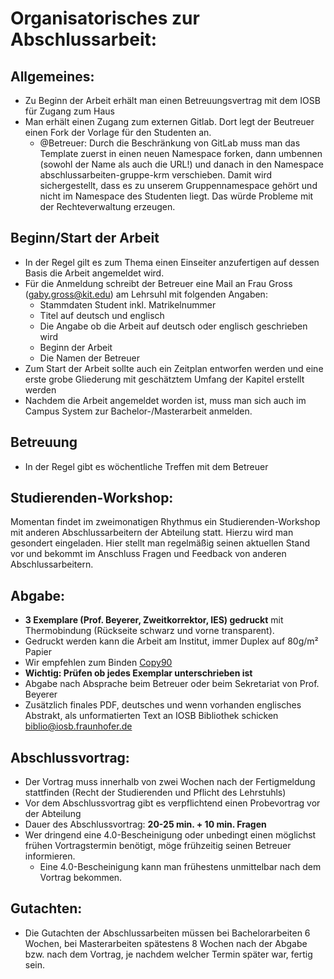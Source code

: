 # Organisatorisches zur Abschlussarbeit:

## Allgemeines:
* Zu Beginn der Arbeit erhält man einen Betreuungsvertrag mit dem IOSB für Zugang zum Haus
* Man erhält einen Zugang zum externen Gitlab. Dort legt der Beutreuer einen Fork der Vorlage für den Studenten an.
  * @Betreuer: Durch die Beschränkung von GitLab muss man das Template zuerst in einen neuen Namespace forken, dann umbennen (sowohl der Name als auch die URL!) und danach in den Namespace abschlussarbeiten-gruppe-krm verschieben. Damit wird sichergestellt, dass es zu unserem Gruppennamespace gehört und nicht im Namespace des Studenten liegt. Das würde Probleme mit der Rechteverwaltung erzeugen.


## Beginn/Start der Arbeit
* In der Regel gilt es zum Thema einen Einseiter anzufertigen auf dessen Basis die Arbeit angemeldet wird.
* Für die Anmeldung schreibt der Betreuer eine Mail an Frau Gross (gaby.gross@kit.edu) am Lehrsuhl mit folgenden Angaben:
  * Stammdaten Student inkl. Matrikelnummer
  * Titel auf deutsch und englisch
  * Die Angabe ob die Arbeit auf deutsch oder englisch geschrieben wird
  * Beginn der Arbeit
  * Die Namen der Betreuer
* Zum Start der Arbeit sollte auch ein Zeitplan entworfen werden und eine erste grobe Gliederung mit geschätztem Umfang der Kapitel erstellt werden
* Nachdem die Arbeit angemeldet worden ist, muss man sich auch im Campus System zur Bachelor-/Masterarbeit anmelden.

## Betreuung
* In der Regel gibt es wöchentliche Treffen mit dem Betreuer

## Studierenden-Workshop:
Momentan findet im zweimonatigen Rhythmus ein Studierenden-Workshop mit anderen Abschlussarbeitern der Abteilung statt. Hierzu wird man gesondert eingeladen. Hier stellt man regelmäßig seinen aktuellen Stand vor und bekommt im Anschluss Fragen und Feedback von anderen Abschlussarbeitern.

## Abgabe:
* **3 Exemplare (Prof. Beyerer, Zweitkorrektor, IES) gedruckt**  mit Thermobindung (Rückseite schwarz und vorne transparent).
* Gedruckt werden kann die Arbeit am Institut, immer Duplex auf 80g/m² Papier
* Wir empfehlen zum Binden [Copy90](https://goo.gl/maps/wtxjWddGmHMHZiiV7)
* **Wichtig: Prüfen ob jedes Exemplar unterschrieben ist**
* Abgabe nach Absprache beim Betreuer oder beim Sekretariat von Prof. Beyerer
* Zusätzlich finales PDF, deutsches und wenn vorhanden englisches Abstrakt, als unformatierten Text an IOSB Bibliothek schicken [biblio@iosb.fraunhofer.de](mailto:biblio@iosb.fraunhofer.de)

## Abschlussvortrag:
* Der Vortrag muss innerhalb von zwei Wochen nach der Fertigmeldung stattfinden (Recht der Studierenden und Pflicht des Lehrstuhls)
* Vor dem Abschlussvortrag gibt es verpflichtend einen Probevortrag vor der Abteilung
* Dauer des Abschlussvortrag: **20-25 min. + 10 min. Fragen**
* Wer dringend eine 4.0-Bescheinigung oder unbedingt einen möglichst frühen Vortragstermin benötigt, möge frühzeitig seinen Betreuer informieren.
  * Eine 4.0-Bescheinigung kann man frühestens unmittelbar nach dem Vortrag bekommen. 
 
## Gutachten:
 * Die Gutachten der Abschlussarbeiten müssen bei Bachelorarbeiten 6 Wochen, bei Masterarbeiten spätestens 8 Wochen nach der Abgabe bzw. nach dem Vortrag, je nachdem welcher Termin später war,  fertig sein. 